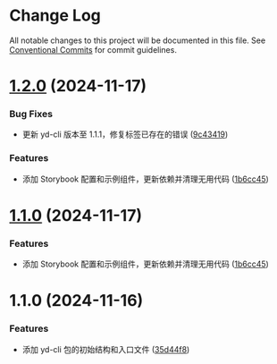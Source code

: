 # Change Log

All notable changes to this project will be documented in this file.
See [Conventional Commits](https://conventionalcommits.org) for commit guidelines.

# [1.2.0](https://github.com/lgwebdream/yd-libs/compare/@yideng/yd-cli@1.1.0...@yideng/yd-cli@1.2.0) (2024-11-17)


### Bug Fixes

* 更新 yd-cli 版本至 1.1.1，修复标签已存在的错误 ([9c43419](https://github.com/lgwebdream/yd-libs/commit/9c43419d33804ec90f4b19e322c7cc7ccc32182e))


### Features

* 添加 Storybook 配置和示例组件，更新依赖并清理无用代码 ([1b6cc45](https://github.com/lgwebdream/yd-libs/commit/1b6cc45e04789386b489f3283f98ca33219ef9d0))





# [1.1.0](https://github.com/lgwebdream/yd-libs/compare/@yideng/yd-cli@1.1.0...@yideng/yd-cli@1.1.0) (2024-11-17)


### Features

* 添加 Storybook 配置和示例组件，更新依赖并清理无用代码 ([1b6cc45](https://github.com/lgwebdream/yd-libs/commit/1b6cc45e04789386b489f3283f98ca33219ef9d0))





# 1.1.0 (2024-11-16)


### Features

* 添加 yd-cli 包的初始结构和入口文件 ([35d44f8](https://github.com/lgwebdream/yd-libs/commit/35d44f829ce1b45a04a2a5238bfa79ec480d8411))
